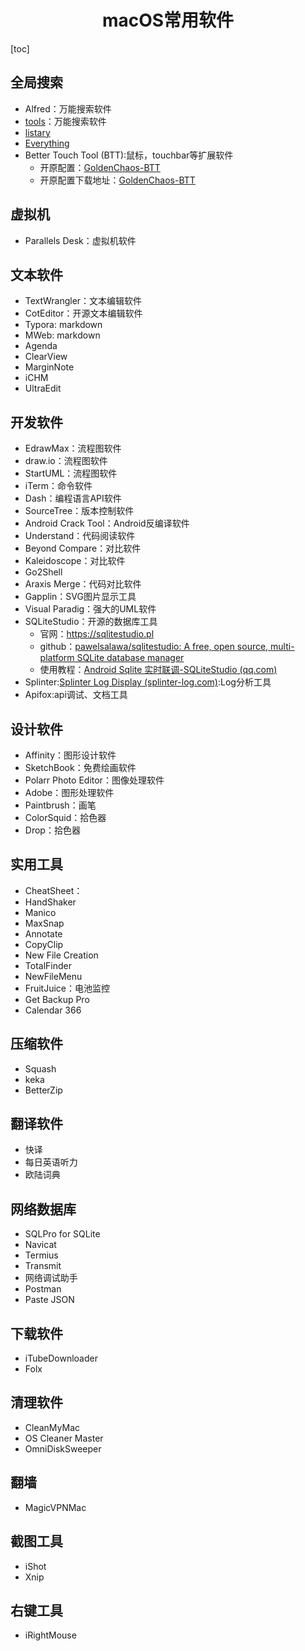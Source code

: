 <h1 align="center">macOS常用软件</h1>

[toc]

## 全局搜索

* Alfred：万能搜索软件
* [tools](https://u.tools/)：万能搜索软件
* [listary](https://www.listary.com/)
* [Everything](https://www.voidtools.com/zh-cn/)
* Better Touch Tool (BTT):鼠标，touchbar等扩展软件
  * 开原配置：[GoldenChaos-BTT](https://github.com/GoldenChaos/GoldenChaos-BTT)
  * 开原配置下载地址：[GoldenChaos-BTT](https://community.folivora.ai/t/goldenchaos-btt-the-complete-touch-bar-ui-replacement/1281)


## 虚拟机

* Parallels Desk：虚拟机软件

## 文本软件
* TextWrangler：文本编辑软件 
* CotEditor：开源文本编辑软件
* Typora: markdown
* MWeb: markdown
* Agenda
* ClearView
* MarginNote
* iCHM
* UltraEdit

## 开发软件

* EdrawMax：流程图软件
* draw.io：流程图软件
* StartUML：流程图软件
* iTerm：命令软件
* Dash：编程语言API软件
* SourceTree：版本控制软件
* Android Crack Tool：Android反编译软件
* Understand：代码阅读软件
* Beyond Compare：对比软件
* Kaleidoscope：对比软件
* Go2Shell
* Araxis Merge：代码对比软件
* Gapplin：SVG图片显示工具
* Visual Paradig：强大的UML软件
* SQLiteStudio：开源的数据库工具
  * 官网：https://sqlitestudio.pl
  * github：[pawelsalawa/sqlitestudio: A free, open source, multi-platform SQLite database manager](https://github.com/pawelsalawa/sqlitestudio)
  * 使用教程：[Android Sqlite 实时联调-SQLiteStudio (qq.com)](https://mp.weixin.qq.com/s/tXmmbJUinRaJvMbqKTzOZw)
* Splinter:[Splinter Log Display (splinter-log.com)](https://splinter-log.com/#/):Log分析工具
* Apifox:api调试、文档工具

## 设计软件
* Affinity：图形设计软件
* SketchBook：免费绘画软件
* Polarr Photo Editor：图像处理软件
* Adobe：图形处理软件
* Paintbrush：画笔
* ColorSquid：拾色器
* Drop：拾色器

## 实用工具

* CheatSheet：
* HandShaker
* Manico
* MaxSnap
* Annotate
* CopyClip
* New File Creation
* TotalFinder
* NewFileMenu
* FruitJuice：电池监控
* Get Backup Pro
* Calendar 366

## 压缩软件
* Squash
* keka
* BetterZip

## 翻译软件
* 快译
* 每日英语听力
* 欧陆词典

## 网络数据库
* SQLPro for SQLite
* Navicat
* Termius
* Transmit
* 网络调试助手
* Postman
* Paste JSON

## 下载软件
* iTubeDownloader
* Folx

## 清理软件
* CleanMyMac
* OS Cleaner Master
* OmniDiskSweeper

## 翻墙
* MagicVPNMac

## 截图工具
* iShot
* Xnip

## 右键工具
 * iRightMouse


